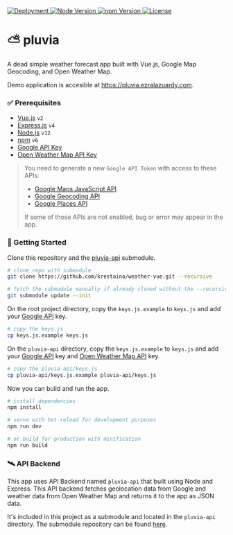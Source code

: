 <a href="https://pluvia.ezralazuardy.com">
  <img src="https://therealsujitk-vercel-badge.vercel.app/?app=2KTy9vCrCk" alt="Deployment">
</a>
<a href="https://nodejs.org/en/download">
    <img alt="Node Version" src="https://img.shields.io/badge/node-%3E%3D%2012-brightgreen">
</a>
<a href="https://nodejs.org/en/download">
    <img alt="npm Version" src="https://img.shields.io/badge/npm-%3E%3D%206-red">
</a>
<a href="https://github.com/ezralazuardy/pluvia/blob/master/LICENSE">
  <img src="https://img.shields.io/github/license/ezralazuardy/pluvia" alt="License">
</a>

# ⛅ pluvia

A dead simple weather forecast app built with Vue.js, Google Map Geocoding, and Open Weather Map.

Demo application is accesible at https://pluvia.ezralazuardy.com.

### ✅ Prerequisites

* [Vue.js](https://vuejs.org) `v2`
* [Express.js](https://expressjs.com) `v4`
* [Node.js](https://nodejs.org) `v12`
* [npm](https://nodejs.org) `v6`
* [Google API Key](https://developers.google.com/maps/documentation/javascript/get-api-key)
* [Open Weather Map API Key](https://home.openweathermap.org/api_keys)

> You need to generate a new `Google API Token` with access to these APIs:
> * [Google Maps JavaScript API](https://developers.google.com/maps/documentation/javascript/get-api-key)
> * [Google Geocoding API](https://developers.google.com/maps/documentation/geocoding/get-api-key)
> * [Google Places API](https://developers.google.com/places/web-service/autocomplete)
>
> If some of those APIs are not enabled, bug or error may appear in the app.

### 🚀 Getting Started

Clone this repository and the [pluvia-api](https://github.com/ezralazuardy/pluvia-api) submodule.

```bash
# clone repo with submodule
git clone https://github.com/krestaino/weather-vue.git --recursive

# fetch the submodule manually if already cloned without the --recursive flag
git submodule update --init
```

On the root project directory, copy the `keys.js.example` to `keys.js` and add your
[Google API](https://developers.google.com/maps/documentation/javascript/get-api-key) key.

```bash
# copy the keys.js
cp keys.js.example keys.js
```

On the `pluvia-api` directory, copy the `keys.js.example` to `keys.js` and add your
[Google API](https://developers.google.com/maps/documentation/javascript/get-api-key) key and
[Open Weather Map API](https://home.openweathermap.org/api_keys) key.

```bash
# copy the pluvia-api/keys.js
cp pluvia-api/keys.js.example pluvia-api/keys.js
```

Now you can build and run the app.

``` bash
# install dependencies
npm install

# serve with hot reload for development purposes
npm run dev

# or build for production with minification
npm run build
```

### 🛰️ API Backend

This app uses API Backend named `pluvia-api` that built using Node and Express. This API backend
fetches geolocation data from Google and weather data from Open Weather Map and returns it to
the app as JSON data.

It's included in this project as a submodule and located in the `pluvia-api` directory. The submodule repository
can be found [here](https://github.com/ezralazuardy/pluvia-api).
